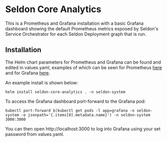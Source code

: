 # Seldon Core Analytics

This is a Prometheus and Grafana installation with a basic Grafana dashboard showing the default Prometheus metrics exposed by Seldon's Service Orchestrator for each Seldon Deployment graph that is run.

## Installation

The Helm chart parameters for Prometheus and Grafana can be found and edited in values.yaml, examples of which can be seen for Prometheus [here](https://github.com/helm/charts/blob/master/stable/prometheus/values.yaml) and for Grafana [here](https://github.com/helm/charts/blob/master/stable/grafana/values.yaml).

An example install is shown below:

```
helm install seldon-core-analytics . -n seldon-system
```

To access the Grafana dashboard port-forward to the Grafana pod:

```
kubectl port-forward $(kubectl get pods -l app=grafana -n seldon-system -o jsonpath='{.items[0].metadata.name}') -n seldon-system 3000:3000
```

You can then open http://localhost:3000 to log into Grafana using your set password from values.yaml.


